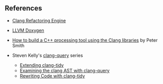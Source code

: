 
## References

* [Clang Refactoring Engine](https://clang.llvm.org/docs/RefactoringEngine.html)
* [LLVM Doxygen](https://clang.llvm.org/doxygen/index.html)

* [ How to build a C++ processing tool using the Clang libraries](https://s3.amazonaws.com/connect.linaro.org/yvr18/presentations/yvr18-223.pdf) by Peter Smith
* Steven Kelly's [clang-query](https://steveire.wordpress.com/2018/11/11/future-developments-in-clang-query/) series
    * [Extending clang-tidy](https://blogs.msdn.microsoft.com/vcblog/2018/10/19/exploring-clang-tooling-part-1-extending-clang-tidy)
    * [Examining the clang AST with clang-query](https://blogs.msdn.microsoft.com/vcblog/2018/10/23/exploring-clang-tooling-part-2-examining-the-clang-ast-with-clang-query)
    * [Rewriting Code with clang-tidy](https://blogs.msdn.microsoft.com/vcblog/2018/11/06/exploring-clang-tooling-part-3-rewriting-code-with-clang-tidy)
